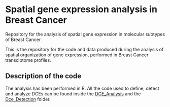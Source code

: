 # Spatial gene expression analysis in Breast Cancer
Repository for the analysis of spatial gene expression in molecular subtypes of Breast Cancer

This is the repository for the code and data produced during the analysis of spatial organization of gene expression, performed in Breast Cancer transciptome profiles.

## Description of the code<a name="code"></a>
The analysis has been performed in R. All the code used to define, 
detect and analyze DCEs can be found inside the [DCE_Analysis](https://github.com/mtsitsian/BRCA_spatial_gene_expression/tree/main/DCE_analysis) and the [Dce_Detection](https://github.com/mtsitsian/BRCA_spatial_gene_expression/tree/main/DCE_detection) folder.
